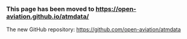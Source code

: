 ### This page has been moved to <https://open-aviation.github.io/atmdata/>


The new GitHub repository: <https://github.com/open-aviation/atmdata>
